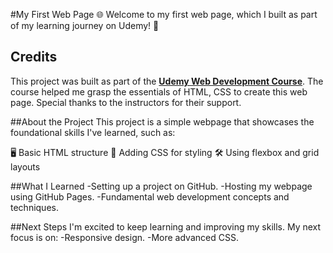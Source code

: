 #My First Web Page 🌐
Welcome to my first web page, which I built as part of my learning journey on Udemy! 🎉
## Credits

This project was built as part of the **[Udemy Web Development Course](https://www.udemy.com/course/design-and-develop-a-killer-website-with-html5-and-css3/?couponCode=ST11MT91624B)**. The course helped me grasp the essentials of HTML, CSS to create this web page. Special thanks to the instructors for their support.

##About the Project
This project is a simple webpage that showcases the foundational skills I've learned, such as:

🖥️ Basic HTML structure
🎨 Adding CSS for styling
🛠️ Using flexbox and grid layouts

##What I Learned
-Setting up a project on GitHub.
-Hosting my webpage using GitHub Pages.
-Fundamental web development concepts and techniques.

##Next Steps
I'm excited to keep learning and improving my skills. My next focus is on:
-Responsive design.
-More advanced CSS.
